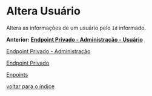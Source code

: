 # Altera Usuário

Altera as informações de um usuário pelo `Id` informado.

**Anterior: [Endpoint Privado - Administração - Usuário](../README.md#usuário)**

[Endpoint Privado - Administração](../README.md#endpoint-privado---administração)

[Endpoint Privado](../README.md#endpoint-privado)

[Enpoints](../README.md#endpoints)

[voltar para o índice](../../../README.md)
